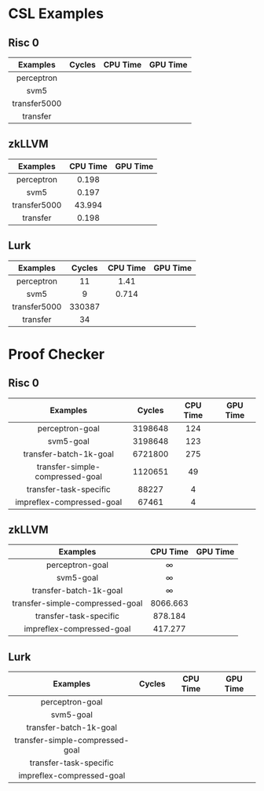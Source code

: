 # CSL Examples

## Risc 0
|     Examples     |  Cycles | CPU Time | GPU Time |
|:----------------:|:-------:|:--------:|:--------:|
| perceptron       |         |          |          |
| svm5             |         |          |          |
| transfer5000     |         |          |          |
| transfer         |         |          |          |


## zkLLVM
|     Examples     | CPU Time | GPU Time |
|:----------------:|:--------:|:--------:|
| perceptron       |   0.198  |          |
| svm5             |   0.197  |          |
| transfer5000     |  43.994  |          |
| transfer         |   0.198  |          |


## Lurk
|     Examples     |  Cycles | CPU Time | GPU Time |
|:----------------:|:-------:|:--------:|:--------:|
| perceptron       |    11   |   1.41   |          |
| svm5             |    9    |   0.714  |          |
| transfer5000     |  330387 |          |          |
| transfer         |    34   |          |          |




# Proof Checker

## Risc 0
|             Examples            |  Cycles | CPU Time | GPU Time |
|:-------------------------------:|:-------:|:--------:|:--------:|
| perceptron-goal                 | 3198648 |      124 |          |
| svm5-goal                       | 3198648 |      123 |          |
| transfer-batch-1k-goal          | 6721800 |      275 |          |
| transfer-simple-compressed-goal | 1120651 |       49 |          |
| transfer-task-specific          |   88227 |        4 |          |
| impreflex-compressed-goal       |   67461 |        4 |          |

## zkLLVM
|             Examples            | CPU Time | GPU Time |
|:-------------------------------:|:--------:|:--------:|
| perceptron-goal                 |     ∞    |          |
| svm5-goal                       |     ∞    |          |
| transfer-batch-1k-goal          |     ∞    |          |
| transfer-simple-compressed-goal | 8066.663 |          |
| transfer-task-specific          |  878.184 |          |
| impreflex-compressed-goal       |  417.277 |          |

## Lurk
|             Examples            | Cycles | CPU Time | GPU Time |
|:-------------------------------:|:------:|:--------:|:--------:|
| perceptron-goal                 |        |          |          |
| svm5-goal                       |        |          |          |
| transfer-batch-1k-goal          |        |          |          |
| transfer-simple-compressed-goal |        |          |          |
| transfer-task-specific          |        |          |          |
| impreflex-compressed-goal       |        |          |          |